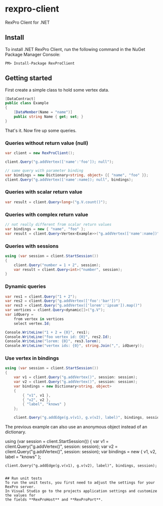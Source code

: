 rexpro-client
==============

RexPro Client for .NET

## Install

To install .NET RexPro Client, run the following command in the NuGet Package Manager Console:

```
PM> Install-Package RexProClient
```

## Getting started

First create a simple class to hold some vertex data.

```C#
[DataContract]
public class Example
{
    [DataMember(Name = "name")]
    public string Name { get; set; }
}
```

That's it. Now fire up some queries.

### Queries without return value (null)

```C#
var client = new RexProClient();

client.Query("g.addVertex(['name':'foo']); null");

// same query with parameter binding
var bindings = new Dictionary<string, object> {{ "name", "foo" }};
client.Query("g.addVertex(['name':name]); null", bindings);
```

### Queries with scalar return value

```C#
var result = client.Query<long>("g.V.count()");
```

### Queries with complex return value

```C#
// not really different from scalar return values
var bindings = new { "name", "foo" };
var result = client.Query<Vertex<Example>>("g.addVertex(['name':name])", bindings);
```

### Queries with sessions

```C#
using (var session = client.StartSession())
{
    client.Query("number = 1 + 2", session);
    var result = client.Query<int>("number", session);
}
```

### Dynamic queries

```C#
var res1 = client.Query("1 + 2");
var res2 = client.Query("g.addVertex(['foo':'bar'])")
var res3 = client.Query("g.addVertex(['lorem':'ipsum']).map()")
var vertices = client.Query<dynamic[]>("g.V");
var idQuery =
    from vertex in vertices
    select vertex.Id;

Console.WriteLine("1 + 2 = {0}", res1);
Console.WriteLine("foo vertex id: {0}", res2.Id);
Console.WriteLine("lorem: {0}", res3.lorem);
Console.WriteLine("vertex ids: {0}", string.Join(",", idQuery));
```

### Use vertex in bindings

```C#
using (var session = client.StartSession())
{
    var v1 = client.Query("g.addVertex()", session: session);
    var v2 = client.Query("g.addVertex()", session: session);
    var bindings = new Dictionary<string, object>
    {
        { "v1", v1 },
        { "v2", v2 },
        { "label", "knows" }
    };

    client.Query("g.addEdge(g.v(v1), g.v(v2), label)", bindings, session);
```

The previous example can also use an anonymous object instead of an dictionary.

using (var session = client.StartSession())
{
    var v1 = client.Query("g.addVertex()", session: session);
    var v2 = client.Query("g.addVertex()", session: session);
    var bindings = new { v1, v2, label = "knows" };

    client.Query("g.addEdge(g.v(v1), g.v(v2), label)", bindings, session);
```

## Run unit tests
To run the unit tests, you first need to adjust the settings for your RexPro server.
In Visual Studio go to the projects application settings and customize the values for
the fields **RexProHost** and **RexProPort**.
